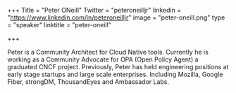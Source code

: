 +++
Title = "Peter ONeill"
Twitter = "peteroneilljr"
linkedin = "https://www.linkedin.com/in/peteroneilljr"
image = "peter-oneill.png"
type = "speaker"
linktitle = "peter-oneill"

+++

Peter is a Community Architect for Cloud Native tools. Currently he is working as a Community Advocate for OPA (Open Policy Agent) a graduated CNCF project. Previously, Peter has held engineering positions at early stage startups and large scale enterprises. Including Mozilla, Google Fiber, strongDM, ThousandEyes and Ambassador Labs.
